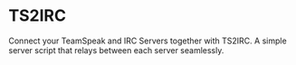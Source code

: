 TS2IRC
======

Connect your TeamSpeak and IRC Servers together with TS2IRC. A simple server script that relays between each server seamlessly.